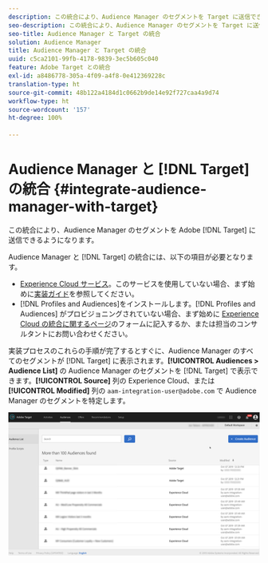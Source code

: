 ```yaml
---
description: この統合により、Audience Manager のセグメントを Target に送信できるようになります。
seo-description: この統合により、Audience Manager のセグメントを Target に送信できるようになります。
seo-title: Audience Manager と Target の統合
solution: Audience Manager
title: Audience Manager と Target の統合
uuid: c5ca2101-99fb-4178-9839-3ec5b605c040
feature: Adobe Target との統合
exl-id: a8486778-305a-4f09-a4f8-0e412369228c
translation-type: ht
source-git-commit: 48b122a4184d1c0662b9de14e92f727caa4a9d74
workflow-type: ht
source-wordcount: '157'
ht-degree: 100%

---
```


# Audience Manager と [!DNL Target] の統合 {#integrate-audience-manager-with-target}

この統合により、Audience Manager のセグメントを Adobe [!DNL Target] に送信できるようになります。

Audience Manager と [!DNL Target] の統合には、以下の項目が必要となります。

* [Experience Cloud サービス](https://docs.adobe.com/content/help/ja-JP/id-service/using/home.html)。このサービスを使用していない場合、まず始めに[実装ガイド](https://docs.adobe.com/content/help/ja-JP/id-service/using/implementation/implementation-guides.html)を参照してください。
* [!DNL Profiles and Audiences]をインストールします。[!DNL Profiles and Audiences] がプロビジョニングされていない場合、まず始めに [Experience Cloud の統合に関するページ](https://adobe.allegiancetech.com/cgi-bin/qwebcorporate.dll?idx=X8SVES)のフォームに記入するか、または担当のコンサルタントにお問い合わせください。

実装プロセスのこれらの手順が完了するとすぐに、Audience Manager のすべてのセグメントが [!DNL Target] に表示されます。**[!UICONTROL Audiences > Audience List]** の Audience Manager のセグメントを [!DNL Target] で表示できます。**[!UICONTROL Source]** 列の Experience Cloud、または **[!UICONTROL Modified]** 列の `aam-integration-user@adobe.com` で Audience Manager のセグメントを特定します。

![](../assets/target.png)
